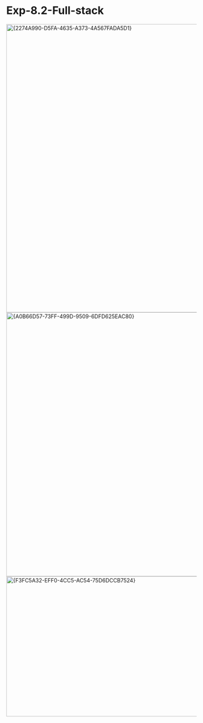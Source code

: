 # Exp-8.2-Full-stack
<img width="1016" height="761" alt="{2274A990-D5FA-4635-A373-4A567FADA5D1}" src="https://github.com/user-attachments/assets/0f556da1-f6b7-4284-990d-a0d258ef61bf" />
<img width="1040" height="697" alt="{A0B66D57-73FF-499D-9509-6DFD625EAC80}" src="https://github.com/user-attachments/assets/b66e3b39-ba92-46ca-a7fb-a84ac9a2aa2d" />
<img width="1028" height="370" alt="{F3FC5A32-EFF0-4CC5-AC54-75D6DCCB7524}" src="https://github.com/user-attachments/assets/4aa31633-2b5c-4d64-895a-f4701359820d" />

